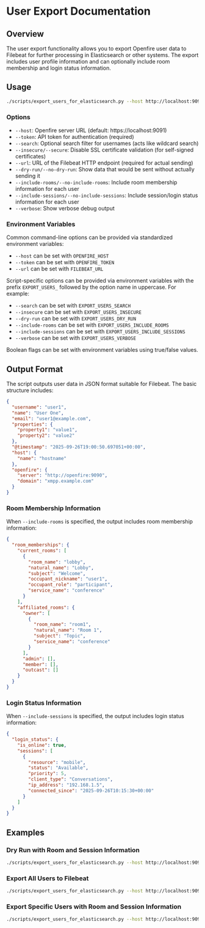 # User Export Documentation

## Overview

The user export functionality allows you to export Openfire user data to Filebeat for further processing in Elasticsearch or other systems. The export includes user profile information and can optionally include room membership and login status information.

## Usage

```bash
./scripts/export_users_for_elasticsearch.py --host http://localhost:9090 --token your_token --url http://filebeat:8080 [options]
```

### Options

- `--host`: Openfire server URL (default: https://localhost:9091)
- `--token`: API token for authentication (required)
- `--search`: Optional search filter for usernames (acts like wildcard search)
- `--insecure/--secure`: Disable SSL certificate validation (for self-signed certificates)
- `--url`: URL of the Filebeat HTTP endpoint (required for actual sending)
- `--dry-run/--no-dry-run`: Show data that would be sent without actually sending it
- `--include-rooms/--no-include-rooms`: Include room membership information for each user
- `--include-sessions/--no-include-sessions`: Include session/login status information for each user
- `--verbose`: Show verbose debug output

### Environment Variables

Common command-line options can be provided via standardized environment variables:
- `--host` can be set with `OPENFIRE_HOST`
- `--token` can be set with `OPENFIRE_TOKEN`
- `--url` can be set with `FILEBEAT_URL`

Script-specific options can be provided via environment variables with the prefix `EXPORT_USERS_` followed by the option name in uppercase. For example:
- `--search` can be set with `EXPORT_USERS_SEARCH`
- `--insecure` can be set with `EXPORT_USERS_INSECURE`
- `--dry-run` can be set with `EXPORT_USERS_DRY_RUN`
- `--include-rooms` can be set with `EXPORT_USERS_INCLUDE_ROOMS`
- `--include-sessions` can be set with `EXPORT_USERS_INCLUDE_SESSIONS`
- `--verbose` can be set with `EXPORT_USERS_VERBOSE`

Boolean flags can be set with environment variables using true/false values.

## Output Format

The script outputs user data in JSON format suitable for Filebeat. The basic structure includes:

```json
{
  "username": "user1",
  "name": "User One",
  "email": "user1@example.com",
  "properties": {
    "property1": "value1",
    "property2": "value2"
  },
  "@timestamp": "2025-09-26T19:00:50.697051+00:00",
  "host": {
    "name": "hostname"
  },
  "openfire": {
    "server": "http://openfire:9090",
    "domain": "xmpp.example.com"
  }
}
```

### Room Membership Information

When `--include-rooms` is specified, the output includes room membership information:

```json
{
  "room_memberships": {
    "current_rooms": [
      {
        "room_name": "lobby",
        "natural_name": "Lobby",
        "subject": "Welcome",
        "occupant_nickname": "user1",
        "occupant_role": "participant",
        "service_name": "conference"
      }
    ],
    "affiliated_rooms": {
      "owner": [
        {
          "room_name": "room1",
          "natural_name": "Room 1",
          "subject": "Topic",
          "service_name": "conference"
        }
      ],
      "admin": [],
      "member": [],
      "outcast": []
    }
  }
}
```

### Login Status Information

When `--include-sessions` is specified, the output includes login status information:

```json
{
  "login_status": {
    "is_online": true,
    "sessions": [
      {
        "resource": "mobile",
        "status": "Available",
        "priority": 5,
        "client_type": "Conversations",
        "ip_address": "192.168.1.5",
        "connected_since": "2025-09-26T10:15:30+00:00"
      }
    ]
  }
}
```

## Examples

### Dry Run with Room and Session Information

```bash
./scripts/export_users_for_elasticsearch.py --host http://localhost:9090 --token your_token --include-rooms --include-sessions --dry-run
```

### Export All Users to Filebeat

```bash
./scripts/export_users_for_elasticsearch.py --host http://localhost:9090 --token your_token --url http://filebeat:8080
```

### Export Specific Users with Room and Session Information

```bash
./scripts/export_users_for_elasticsearch.py --host http://localhost:9090 --token your_token --url http://filebeat:8080 --search "admin*" --include-rooms --include-sessions
```
